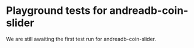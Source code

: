 # Playground tests for andreadb-coin-slider
We are still awaiting the first test run for andreadb-coin-slider.
